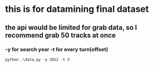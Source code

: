 # this is for datamining final dataset
## the api would be limited for grab data, so I recommend grab 50 tracks at once
### -y for search year -t for every turn(offset)
``` python .\data.py -y 2022 -t 3 ```